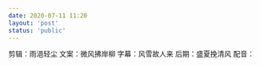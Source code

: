 ```yaml
---
date: 2020-07-11 11:20
layout: 'post'
status: 'public'
---
```


剪辑：雨浥轻尘
文案：微风拂岸柳
字幕：风雪故人来
后期：盛夏挽清风
配音：